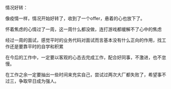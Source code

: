 情况好转：

像疫情一样，情况开始好转了，收到了一个offer，悬着的心也放下了。

怀着焦虑的心情过了一周，这一周什么都没做，连打游戏都缓解不了心中的焦虑

经过一周的面试，感觉平时的业务代码对面试而言基本没有什么正向的作用，找工作还是要靠平时的自学和积累

在今后的工作中，一定要以客观的心态去完成工作，配合好同事，不激进，也不怠慢。

在工作之余一定要抽出一些时间来充实自己，尝试过两次大厂都失败了，希望事不过三，争取早日成为强人。
